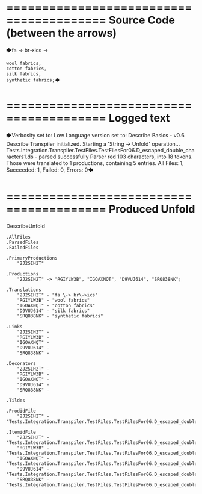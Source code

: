 ========================================
Source Code (between the arrows)
========================================

🡆fa \-> br\->ics ->

    wool fabrics,
    cotton fabrics,
    silk fabrics,
    synthetic fabrics;🡄

========================================
Logged text
========================================

🡆Verbosity set to: Low
Language version set to: Describe Basics - v0.6
Describe Transpiler initialized.
Starting a 'String -> Unfold' operation...
Tests.Integration.Transpiler.TestFiles.TestFilesFor06.D_escaped_double_characters1.ds - parsed successfully
Parser red 103 characters, into 18 tokens.
Those were translated to 1 productions, containing 5 entries.
All Files: 1, Succeeded: 1, Failed: 0, Errors: 0🡄

========================================
Produced Unfold
========================================

DescribeUnfold

    .AllFiles
    .ParsedFiles
    .FailedFiles

    .PrimaryProductions
        "2J2SIH2T" 

    .Productions
        "2J2SIH2T" -> "RGIYLW3B", "IGOAXNQT", "D9VUJ614", "SRQ838NK";

    .Translations
        "2J2SIH2T" - "fa \-> br\->ics"
        "RGIYLW3B" - "wool fabrics"
        "IGOAXNQT" - "cotton fabrics"
        "D9VUJ614" - "silk fabrics"
        "SRQ838NK" - "synthetic fabrics"

    .Links
        "2J2SIH2T" - 
        "RGIYLW3B" - 
        "IGOAXNQT" - 
        "D9VUJ614" - 
        "SRQ838NK" - 

    .Decorators
        "2J2SIH2T" - 
        "RGIYLW3B" - 
        "IGOAXNQT" - 
        "D9VUJ614" - 
        "SRQ838NK" - 

    .Tildes

    .ProdidFile
        "2J2SIH2T" - "Tests.Integration.Transpiler.TestFiles.TestFilesFor06.D_escaped_double_characters1.ds"

    .ItemidFile
        "2J2SIH2T" - "Tests.Integration.Transpiler.TestFiles.TestFilesFor06.D_escaped_double_characters1.ds"
        "RGIYLW3B" - "Tests.Integration.Transpiler.TestFiles.TestFilesFor06.D_escaped_double_characters1.ds"
        "IGOAXNQT" - "Tests.Integration.Transpiler.TestFiles.TestFilesFor06.D_escaped_double_characters1.ds"
        "D9VUJ614" - "Tests.Integration.Transpiler.TestFiles.TestFilesFor06.D_escaped_double_characters1.ds"
        "SRQ838NK" - "Tests.Integration.Transpiler.TestFiles.TestFilesFor06.D_escaped_double_characters1.ds"

